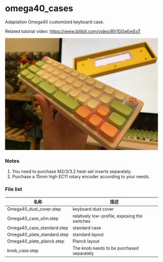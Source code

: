 # omega40_cases
Adaptation Omega40 customized keyboard case.

Related tutorial video: https://www.bilibili.com/video/BV1DGeEejEoT



![Omega40_case_standard](./img/Omega40_case_standard.jpg)



### Notes

1. You need to purchase M2/3/3.2 heat-set inserts separately.
2. Purchase a 15mm high EC11 rotary encoder according to your needs.



### File list

| 名称                        | 描述                                          |
| --------------------------- | --------------------------------------------- |
| Omega40_dust_cover.step     | keyboard dust cover                           |
| Omega40_case_slim.step      | relatively low-profile, exposing the switches |
| Omega40_case_standard.step  | standard case                                 |
| Omega40_plate_standard.step | standard layout                               |
| Omega40_plate_planck.step   | Planck layout                                 |
| knob_case.step              | The knob needs to be purchased separately     |





